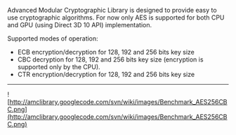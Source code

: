 Advanced Modular Cryptographic Library is designed to provide easy to use cryptographic algorithms. For now only AES is supported for both CPU and GPU (using Direct 3D 10 API) implementation.

Supported modes of operation:
  * ECB encryption/decryption for 128, 192 and 256 bits key size
  * CBC decryption for 128, 192 and 256 bits key size (encryption is supported only by the CPU).
  * CTR encryption/decryption for 128, 192 and 256 bits key size


---

![http://amclibrary.googlecode.com/svn/wiki/images/Benchmark_AES256CBC.png](http://amclibrary.googlecode.com/svn/wiki/images/Benchmark_AES256CBC.png)
